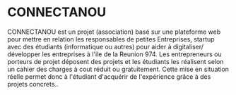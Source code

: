 # CONNECTANOU
CONNECTANOU est un projet (association) basé sur une plateforme web pour mettre en relation les responsables de petites Entreprises, startup avec des étudiants (informatique ou autres) pour aider à digitaliser/ développer les entreprises à l'ile de la Reunion 974. Les entrepreneurs ou porteurs de projet déposent des projets et les étudiants les réalisent selon un cahier des charges à cout réduit ou gratuitement. Cette mise en situation réelle permet donc à l'étudiant d'acquérir de l'expérience grâce à des projets concrets..
